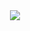 <!--타이틀 부분-->
<div align="center">
  <img src="https://capsule-render.vercel.app/api?type=waving&color=auto&height=250&section=header&text=Welcome%20to%20my%20github!&fontSize=60" />
</div>

<!--
<h3 align="center">🛠 Tools 🛠</h3>
<div align="center">
  <img src="https://img.shields.io/badge/git-F05033.svg?style=for-the-badge&logo=git&logoColor=white" />&nbsp
  <img src="https://img.shields.io/badge/github-181717.svg?style=for-the-badge&logo=github&logoColor=white" />&nbsp
  <img src="https://img.shields.io/badge/Notion-F3F3F3.svg?style=for-the-badge&logo=notion&logoColor=black" />&nbsp
</div>

<br>


<h3 align="center"></h3>
<div align="center">
    <img src="http://mazassumnida.wtf/api/v2/generate_badge?boj=ljyyjl_02" width=40% />&nbsp
    <img src="https://github-readme-stats.vercel.app/api/top-langs/?username=ljyljy020202&layout=compact" width=40% />&nbsp
</div>
-->
